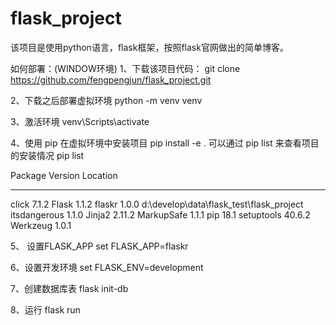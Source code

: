 # flask_project
该项目是使用python语言，flask框架，按照flask官网做出的简单博客。

如何部署：(WINDOW环境)
1、下载该项目代码：
git clone https://github.com/fengpengjun/flask_project.git

2、下载之后部署虚拟环境
python -m venv venv

3、激活环境
venv\Scripts\activate

4、使用 pip 在虚拟环境中安装项目
pip install -e .
可以通过 pip list 来查看项目的安装情况
pip list

Package      Version Location
------------ ------- ----------------------------------------
click        7.1.2
Flask        1.1.2
flaskr       1.0.0   d:\develop\data\flask_test\flask_project
itsdangerous 1.1.0
Jinja2       2.11.2
MarkupSafe   1.1.1
pip          18.1
setuptools   40.6.2
Werkzeug     1.0.1

5、 设置FLASK_APP
set  FLASK_APP=flaskr

6、设置开发环境
set FLASK_ENV=development

7、创建数据库表
flask init-db

8、运行
flask run
